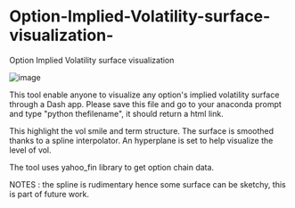 # Option-Implied-Volatility-surface-visualization-
Option Implied Volatility surface visualization 

![image](https://github.com/Baptiste24/Option-Implied-Volatility-surface-visualization-/assets/132922554/7719ea53-54e9-477f-8c48-c3ef89c14c25)


This tool enable anyone to visualize any option's implied volatility surface through a Dash app. 
Please save this file and go to your anaconda prompt and type "python thefilename", it should return a html link.

This highlight the vol smile and term structure. The surface is smoothed thanks to a spline interpolator.
An hyperplane is set to help visualize the level of vol.

The tool uses yahoo_fin library to get option chain data.

NOTES : the spline is rudimentary hence some surface can be sketchy, this is part of future work.
